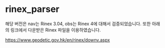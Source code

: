 # rinex_parser

해당 버전은 nav는 Rinex 3.04, obs는 Rinex 4에 대해서 검증되었습니다.
또한 아래의 링크에서 다운받은 Rinex 파일을 이용하였습니다.



https://www.geodetic.gov.hk/en/rinex/downv.aspx